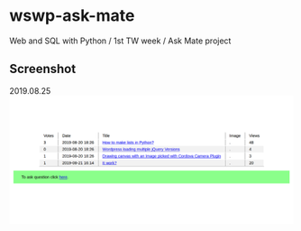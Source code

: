 # wswp-ask-mate
Web and SQL with Python / 1st TW week / Ask Mate project

## Screenshot
2019.08.25
![ask-mate](/static/imgs/ask_mate_screenshot.png "Ask-mate-python screenshot")

